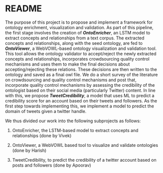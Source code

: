 # README

The purpose of this project is to propose and implement a framework for ontology enrichment, visualization and validation. As part of this pipeline, the first stage involves the creation of ***OntoEnricher***, an LSTM model to extract concepts and relationships from a text corpus. The extracted concepts and relationships, along with the seed ontology, are fed to ***OntoViewer***, a WebVOWL-based ontology visualization and validation tool. This tool allows the ontology validator to accept/reject the newly extracted concepts and relationships, incorporates crowdsourcing quality control mechanisms and uses them to make the final decisions about accepting/rejecting these relations. These decisions are then written to the ontology and saved as a final owl file. We do a short survey of the literature on crowdsourcing and quality control mechanisms and post that, incorporate quality control mechanisms by assessing the credibility of the ontologist based on their social media (particularly Twitter) content. In line with this, we propose ***TweetCredibility***, a model that uses ML to predict a credibility score for an account based on their tweets and followers. As the first step towards implementing this, we implement a model to predict the domain of tweets given a twitter handle.

  

We thus divided our work into the following subprojects as follows:

1.  OntoEnricher, the LSTM-based model to extract concepts and relationships (done by Vivek)
    
2.  OntoViewer, a WebVOWL based tool to visualize and validate ontologies (done by Harish)

3. TweetCredibility,  to predict the credibility of a twitter account based on posts and followers (done by Apoorav)